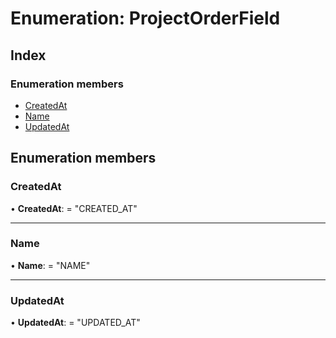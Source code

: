 
# Enumeration: ProjectOrderField

## Index

### Enumeration members

* [CreatedAt](projectorderfield.md#createdat)
* [Name](projectorderfield.md#name)
* [UpdatedAt](projectorderfield.md#updatedat)

## Enumeration members

###  CreatedAt

• **CreatedAt**: = "CREATED_AT"

___

###  Name

• **Name**: = "NAME"

___

###  UpdatedAt

• **UpdatedAt**: = "UPDATED_AT"
